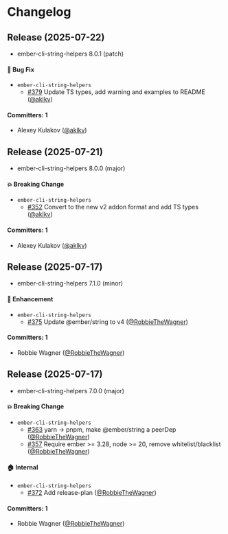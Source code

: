# Changelog

## Release (2025-07-22)

* ember-cli-string-helpers 8.0.1 (patch)

#### :bug: Bug Fix
* `ember-cli-string-helpers`
  * [#379](https://github.com/adopted-ember-addons/ember-cli-string-helpers/pull/379) Update TS types, add warning and examples to README ([@aklkv](https://github.com/aklkv))

#### Committers: 1
- Alexey Kulakov ([@aklkv](https://github.com/aklkv))

## Release (2025-07-21)

* ember-cli-string-helpers 8.0.0 (major)

#### :boom: Breaking Change
* `ember-cli-string-helpers`
  * [#352](https://github.com/adopted-ember-addons/ember-cli-string-helpers/pull/352) Convert to the new v2 addon format and add TS types ([@aklkv](https://github.com/aklkv))

#### Committers: 1
- Alexey Kulakov ([@aklkv](https://github.com/aklkv))

## Release (2025-07-17)

* ember-cli-string-helpers 7.1.0 (minor)

#### :rocket: Enhancement
* `ember-cli-string-helpers`
  * [#375](https://github.com/adopted-ember-addons/ember-cli-string-helpers/pull/375) Update @ember/string to v4 ([@RobbieTheWagner](https://github.com/RobbieTheWagner))

#### Committers: 1
- Robbie Wagner ([@RobbieTheWagner](https://github.com/RobbieTheWagner))

## Release (2025-07-17)

* ember-cli-string-helpers 7.0.0 (major)

#### :boom: Breaking Change
* `ember-cli-string-helpers`
  * [#363](https://github.com/adopted-ember-addons/ember-cli-string-helpers/pull/363) yarn -> pnpm, make @ember/string a peerDep ([@RobbieTheWagner](https://github.com/RobbieTheWagner))
  * [#357](https://github.com/adopted-ember-addons/ember-cli-string-helpers/pull/357) Require ember >= 3.28, node >= 20, remove whitelist/blacklist ([@RobbieTheWagner](https://github.com/RobbieTheWagner))

#### :house: Internal
* `ember-cli-string-helpers`
  * [#372](https://github.com/adopted-ember-addons/ember-cli-string-helpers/pull/372) Add release-plan ([@RobbieTheWagner](https://github.com/RobbieTheWagner))

#### Committers: 1
- Robbie Wagner ([@RobbieTheWagner](https://github.com/RobbieTheWagner))
